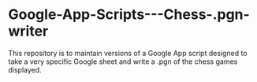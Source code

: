 Google-App-Scripts---Chess-.pgn-writer
======================================

This repository is to maintain versions of a Google App script designed to take a very specific Google sheet and write a .pgn of the chess games displayed.
